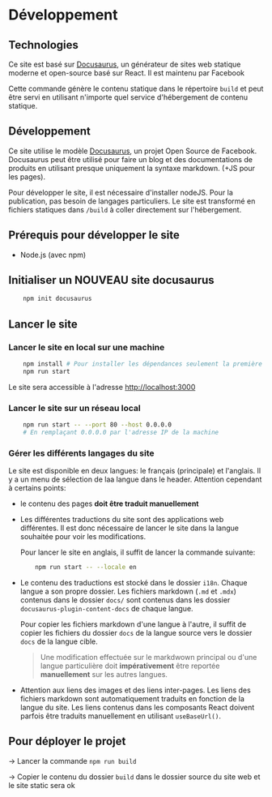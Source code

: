 # Développement

## Technologies

Ce site est basé sur [Docusaurus](https://docusaurus.io/), un générateur de sites web statique moderne et open-source basé sur React. Il est maintenu par Facebook


Cette commande génère le contenu statique dans le répertoire `build` et peut être servi en utilisant n'importe quel service d'hébergement de contenu statique.

## Développement

Ce site utilise le modèle [Docusaurus](https://docusaurus.io), un projet Open Source de Facebook. Docusaurus peut être utilisé pour faire un blog et des documentations de produits en utilisant presque uniquement la syntaxe markdown. (+JS pour les pages). 

Pour développer le site, il est nécessaire d'installer nodeJS. Pour la publication, pas besoin de langages particuliers. Le site est transformé en fichiers statiques dans `/build` à coller directement sur l'hébergement.

## Prérequis pour développer le site

- Node.js (avec npm)

## Initialiser un NOUVEAU site docusaurus


```bash 
    npm init docusaurus
```

## Lancer le site
    
### Lancer le site en local sur une machine
```bash
    npm install # Pour installer les dépendances seulement la première fois
    npm run start
```
Le site sera accessible à l'adresse [http://localhost:3000](http://localhost:3000)

### Lancer le site sur un réseau local

```bash
    npm run start -- --port 80 --host 0.0.0.0
    # En remplaçant 0.0.0.0 par l'adresse IP de la machine
```

### Gérer les différents langages du site

Le site est disponible en deux langues: le français (principale) et l'anglais. Il y a un menu de sélection de laa langue dans le header. Attention cependant à certains points:

- le contenu des pages **doit être traduit manuellement** 

- Les différentes traductions du site sont des applications web différentes. Il est donc nécessaire de lancer le site dans la langue souhaitée pour voir les modifications.

    Pour lancer le site en anglais, il suffit de lancer la commande suivante:

    ```bash
        npm run start -- --locale en
    ```
- Le contenu des traductions est stocké dans le dossier `i18n`. Chaque langue a son propre dossier. Les fichiers markdown (`.md` et `.mdx`) contenus dans le dossier `docs/` sont contenus dans les dossier `docusaurus-plugin-content-docs` de chaque langue.

    Pour copier les fichiers markdown d'une langue à l'autre, il suffit de copier les fichiers du dossier `docs` de la langue source vers le dossier `docs` de la langue cible.

    > Une modification effectuée sur le markdwown principal ou d'une langue particulière doit **impérativement** être reportée **manuellement** sur les autres langues.

- Attention aux liens des images et des liens inter-pages. Les liens des fichiers markdown sont automatiquement traduits en fonction de la langue du site. Les liens contenus dans les composants React doivent parfois être traduits manuellement en utilisant `useBaseUrl()`.

## Pour déployer le projet

-> Lancer la commande `npm run build`

-> Copier le contenu du dossier `build` dans le dossier source du site web et le site static sera ok